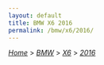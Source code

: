 ```yaml
---
layout: default
title: BMW X6 2016
permalink: /bmw/x6/2016/
---
```

[*Home*](/) > [*BMW*](/bmw/) > [*X6*](/bmw/x6/) > [*2016*](/bmw/x6/2016/)
